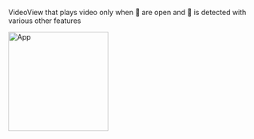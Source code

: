 VideoView that plays video only when 👀 are open and 👦 is detected with various other features

<img align="center" alt="App" width="200" src="https://user-images.githubusercontent.com/45752419/110273944-b4adc680-7ff3-11eb-9c40-0bd5e2f0b3bd.png">
